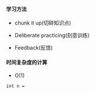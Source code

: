  #### 学习方法
 
- chunk it up(切碎知识点)

- Deliberate practicing(刻意训练)

- Feedback(反馈)

#### 时间复杂度的计算

- O(1)

````
int n = 

````